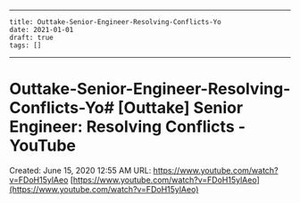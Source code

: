 
---
    title: Outtake-Senior-Engineer-Resolving-Conflicts-Yo
    date: 2021-01-01    
    draft: true
    tags: []
---
# Outtake-Senior-Engineer-Resolving-Conflicts-Yo# [Outtake] Senior Engineer: Resolving Conflicts - YouTube
Created: June 15, 2020 12:55 AM
URL: https://www.youtube.com/watch?v=FDoH15ylAeo
[https://www.youtube.com/watch?v=FDoH15ylAeo](https://www.youtube.com/watch?v=FDoH15ylAeo)
